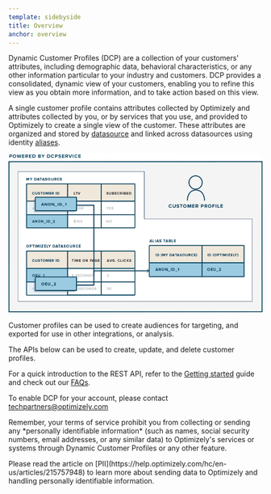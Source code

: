 ```yaml
---
template: sidebyside
title: Overview
anchor: overview
---
```


Dynamic Customer Profiles (DCP) are a collection of your customers' attributes, including demographic data, behavioral
characteristics, or any other information particular to your industry and customers. DCP provides a consolidated,
dynamic view of your customers, enabling you to refine this view as you obtain more information, and to take action
based on this view.

A single customer profile contains attributes collected by Optimizely and attributes collected by you, or by services
that you use, and provided to Optimizely to create a single view of the customer. These attributes are organized and
stored by [datasource](/rest/customer_profiles#dcp_datasources) and linked across datasources using identity
[aliases](/rest/customer_profiles#alias).

<img src="/assets/img/dcp/overview.png">

Customer profiles can be used to create audiences for targeting, and exported for use in other integrations, or
analysis.

The APIs below can be used to create, update, and delete customer profiles.

For a quick introduction to the REST API, refer to the [Getting started](/rest/getting-started) guide and check out our
[FAQs](/rest/faqs).

To enable DCP for your account, please contact [techpartners@optimizely.com](mailto:techpartners@optimizely.com)

<div class="attention attention--warning push--bottom">
<p>
Remember, your terms of service prohibit you from collecting or sending any *personally identifiable information*
(such as names, social security numbers, email addresses, or any similar data)
to Optimizely's services or systems through Dynamic Customer Profiles or any other feature.
</p>

<p>
Please read the article on [PII](https://help.optimizely.com/hc/en-us/articles/215757948)
to learn more about sending data to Optimizely and handling personally identifiable information.
</p>
</div>
